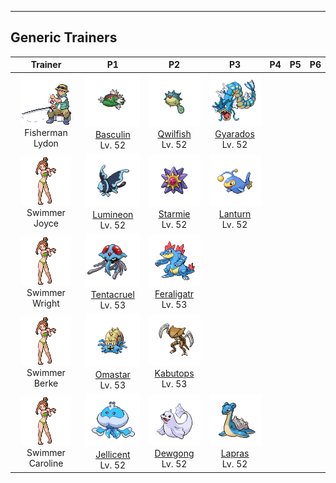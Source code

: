 ---

## Generic Trainers</h3>

| Trainer | P1 | P2 | P3 | P4 | P5 | P6 |
|:-------:|:--:|:--:|:--:|:--:|:--:|:--:|
| ![Fisherman Lydon](../../assets/trainers/fisherman.png)<br>Fisherman Lydon | ![Basculin](../../assets/sprites/basculin-red-striped/front.png)<br>[Basculin](../../pokemon/basculin-red-striped.md/)<br>Lv. 52 | ![Qwilfish](../../assets/sprites/qwilfish/front.png)<br>[Qwilfish](../../pokemon/qwilfish.md/)<br>Lv. 52 | ![Gyarados](../../assets/sprites/gyarados/front.png)<br>[Gyarados](../../pokemon/gyarados.md/)<br>Lv. 52 |
| ![Swimmer Joyce](../../assets/trainers/swimmer.png)<br>Swimmer Joyce | ![Lumineon](../../assets/sprites/lumineon/front.png)<br>[Lumineon](../../pokemon/lumineon.md/)<br>Lv. 52 | ![Starmie](../../assets/sprites/starmie/front.png)<br>[Starmie](../../pokemon/starmie.md/)<br>Lv. 52 | ![Lanturn](../../assets/sprites/lanturn/front.png)<br>[Lanturn](../../pokemon/lanturn.md/)<br>Lv. 52 |
| ![Swimmer Wright](../../assets/trainers/swimmer.png)<br>Swimmer Wright | ![Tentacruel](../../assets/sprites/tentacruel/front.png)<br>[Tentacruel](../../pokemon/tentacruel.md/)<br>Lv. 53 | ![Feraligatr](../../assets/sprites/feraligatr/front.png)<br>[Feraligatr](../../pokemon/feraligatr.md/)<br>Lv. 53 |
| ![Swimmer Berke](../../assets/trainers/swimmer.png)<br>Swimmer Berke | ![Omastar](../../assets/sprites/omastar/front.png)<br>[Omastar](../../pokemon/omastar.md/)<br>Lv. 53 | ![Kabutops](../../assets/sprites/kabutops/front.png)<br>[Kabutops](../../pokemon/kabutops.md/)<br>Lv. 53 |
| ![Swimmer Caroline](../../assets/trainers/swimmer.png)<br>Swimmer Caroline | ![Jellicent](../../assets/sprites/jellicent/front.png)<br>[Jellicent](../../pokemon/jellicent.md/)<br>Lv. 52 | ![Dewgong](../../assets/sprites/dewgong/front.png)<br>[Dewgong](../../pokemon/dewgong.md/)<br>Lv. 52 | ![Lapras](../../assets/sprites/lapras/front.png)<br>[Lapras](../../pokemon/lapras.md/)<br>Lv. 52 |

